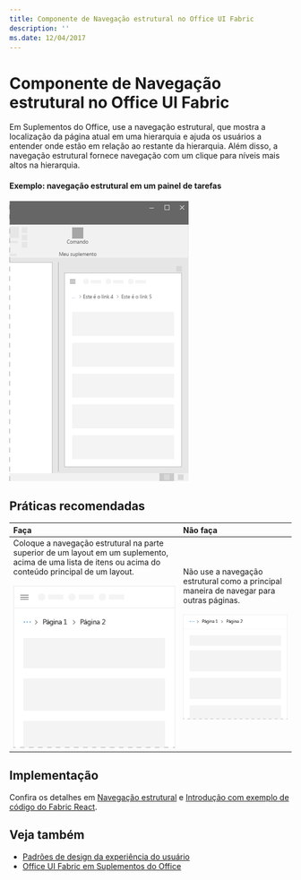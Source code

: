 ```yaml
---
title: Componente de Navegação estrutural no Office UI Fabric
description: ''
ms.date: 12/04/2017
---
```




# <a name="breadcrumb-component-in-office-ui-fabric"></a>Componente de Navegação estrutural no Office UI Fabric

Em Suplementos do Office, use a navegação estrutural, que mostra a localização da página atual em uma hierarquia e ajuda os usuários a entender onde estão em relação ao restante da hierarquia. Além disso, a navegação estrutural fornece navegação com um clique para níveis mais altos na hierarquia.
  
#### <a name="example-breadcrumb-in-a-task-pane"></a>Exemplo: navegação estrutural em um painel de tarefas

![Uma imagem mostrando a navegação estrutural](../images/overview-with-app-breadcrumb.png)

## <a name="best-practices"></a>Práticas recomendadas

|**Faça**|**Não faça**|
|:------------|:--------------|
|Coloque a navegação estrutural na parte superior de um layout em um suplemento, acima de uma lista de itens ou acima do conteúdo principal de um layout.<br/><br/>![Criar imagem de Navegação estrutural](../images/breadcrumb-do.png) |Não use a navegação estrutural como a principal maneira de navegar para outras páginas.<br/><br/>![Não criar imagem de Navegação estrutural](../images/breadcrumb-dont.png)|

## <a name="implementation"></a>Implementação

Confira os detalhes em [Navegação estrutural](https://dev.office.com/fabric#/components/breadcrumb) e [Introdução com exemplo de código do Fabric React](https://github.com/OfficeDev/Word-Add-in-GettingStartedFabricReact).

## <a name="see-also"></a>Veja também

- [Padrões de design da experiência do usuário](https://github.com/OfficeDev/Office-Add-in-UX-Design-Patterns-Code)
- [Office UI Fabric em Suplementos do Office](office-ui-fabric.md)
